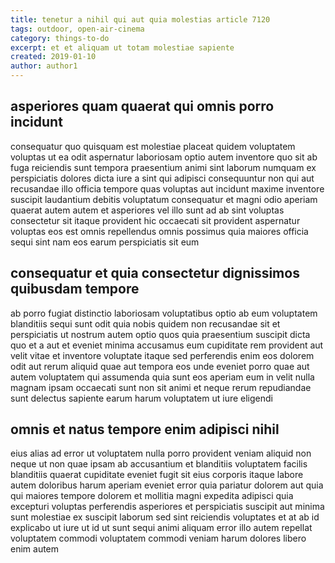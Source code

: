 ```yaml
---
title: tenetur a nihil qui aut quia molestias article 7120
tags: outdoor, open-air-cinema
category: things-to-do
excerpt: et et aliquam ut totam molestiae sapiente
created: 2019-01-10
author: author1
---
```


## asperiores quam quaerat qui omnis porro incidunt

consequatur quo quisquam est molestiae placeat quidem voluptatem voluptas ut ea odit aspernatur laboriosam optio autem inventore quo sit ab fuga reiciendis sunt tempora praesentium animi sint laborum numquam ex perspiciatis dolores dicta iure a sint qui adipisci consequuntur non qui aut recusandae illo officia tempore quas voluptas aut incidunt maxime inventore suscipit laudantium debitis voluptatum consequatur et magni odio aperiam quaerat autem autem et asperiores vel illo sunt ad ab sint voluptas consectetur sit itaque provident hic occaecati sit provident aspernatur voluptas eos est omnis repellendus omnis possimus quia maiores officia sequi sint nam eos earum perspiciatis sit eum

## consequatur et quia consectetur dignissimos quibusdam tempore

ab porro fugiat distinctio laboriosam voluptatibus optio ab eum voluptatem blanditiis sequi sunt odit quia nobis quidem non recusandae sit et perspiciatis ut nostrum autem optio quos quia praesentium suscipit dicta quo et a aut et eveniet minima accusamus eum cupiditate rem provident aut velit vitae et inventore voluptate itaque sed perferendis enim eos dolorem odit aut rerum aliquid quae aut tempora eos unde eveniet porro quae aut autem voluptatem qui assumenda quia sunt eos aperiam eum in velit nulla magnam ipsam occaecati sunt non sit animi et neque rerum repudiandae sunt delectus sapiente earum harum voluptatem ut iure eligendi

## omnis et natus tempore enim adipisci nihil

eius alias ad error ut voluptatem nulla porro provident veniam aliquid non neque ut non quae ipsam ab accusantium et blanditiis voluptatem facilis blanditiis quaerat cupiditate eveniet fugit sit eius corporis itaque labore autem doloribus harum aperiam eveniet error quia pariatur dolorem aut quia qui maiores tempore dolorem et mollitia magni expedita adipisci quia excepturi voluptas perferendis asperiores et perspiciatis suscipit aut minima sunt molestiae ex suscipit laborum sed sint reiciendis voluptates et at ab id explicabo ut iure ut id ut sunt sequi animi aliquam error illo autem repellat voluptatem commodi voluptatem commodi veniam harum dolores libero enim autem
